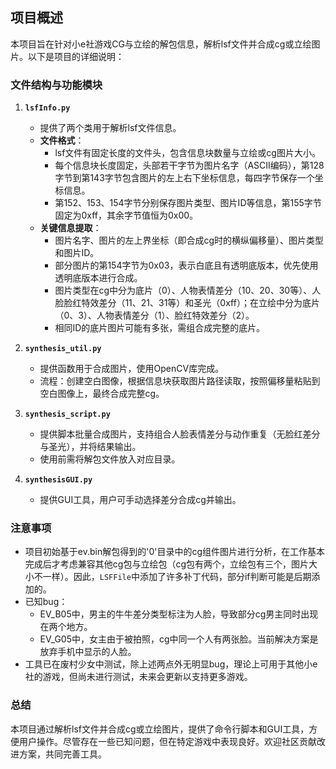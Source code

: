 ## 项目概述

本项目旨在针对小e社游戏CG与立绘的解包信息，解析lsf文件并合成cg或立绘图片。以下是项目的详细说明：

### 文件结构与功能模块

1. **`lsfInfo.py`**
   - 提供了两个类用于解析lsf文件信息。
   - **文件格式**：
     - lsf文件有固定长度的文件头，包含信息块数量与立绘或cg图片大小。
     - 每个信息块长度固定，头部若干字节为图片名字（ASCII编码），第128字节到第143字节包含图片的左上右下坐标信息，每四字节保存一个坐标信息。
     - 第152、153、154字节分别保存图片类型、图片ID等信息，第155字节固定为0xff，其余字节值恒为0x00。
   - **关键信息提取**：
     - 图片名字、图片的左上界坐标（即合成cg时的横纵偏移量）、图片类型和图片ID。
     - 部分图片的第154字节为0x03，表示白底且有透明底版本，优先使用透明底版本进行合成。
     - 图片类型在cg中分为底片（0）、人物表情差分（10、20、30等）、人脸脸红特效差分（11、21、31等）和圣光（0xff）；在立绘中分为底片（0、3）、人物表情差分（1）、脸红特效差分（2）。
     - 相同ID的底片图片可能有多张，需组合成完整的底片。

2. **`synthesis_util.py`**
   - 提供函数用于合成图片，使用OpenCV库完成。
   - 流程：创建空白图像，根据信息块获取图片路径读取，按照偏移量粘贴到空白图像上，最终合成完整cg。

3. **`synthesis_script.py`**
   - 提供脚本批量合成图片，支持组合人脸表情差分与动作重复（无脸红差分与圣光），并将结果输出。
   - 使用前需将解包文件放入对应目录。

4. **`synthesisGUI.py`**
   - 提供GUI工具，用户可手动选择差分合成cg并输出。

### 注意事项

- 项目初始基于ev.bin解包得到的'0'目录中的cg组件图片进行分析，在工作基本完成后才考虑兼容其他cg包与立绘包（cg包有两个，立绘包有三个，图片大小不一样）。因此，`LSFFile`中添加了许多补丁代码，部分if判断可能是后期添加的。
- 已知bug：
  - EV_B05中，男主的牛牛差分类型标注为人脸，导致部分cg男主同时出现在两个地方。
  - EV_G05中，女主由于被拍照，cg中同一个人有两张脸。当前解决方案是放弃手机中显示的人脸。
- 工具已在废村少女中测试，除上述两点外无明显bug，理论上可用于其他小e社的游戏，但尚未进行测试，未来会更新以支持更多游戏。

### 总结

本项目通过解析lsf文件并合成cg或立绘图片，提供了命令行脚本和GUI工具，方便用户操作。尽管存在一些已知问题，但在特定游戏中表现良好。欢迎社区贡献改进方案，共同完善工具。
